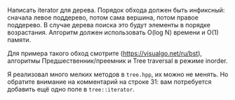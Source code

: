 Написать iterator для дерева. Порядок обхода должен быть инфиксный: сначала левое поддерево, потом сама вершина, потом правое поддерево. В случае дерева поиска это будут элементы в порядке возрастания. Алгоритм должен использовать O(log N) времени и O(1) памяти.

Для примера такого обход смотрите (https://visualgo.net/ru/bst), алгоритмы Предшественник/преемник и Tree traversal в режиме inorder.

Я реализовал много мелких методов в `tree.hpp`, их можно не менять. Но обратите внимание на комментарий на строке 31: вам потребуется добавить ещё одно поле в `tree::iterator`.
